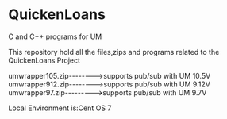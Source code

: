 # QuickenLoans
C and C++ programs for UM

This repository hold all the files,zips and programs related to the QuickenLoans Project

umwrapper105.zip-------->supports pub/sub with UM 10.5V
umwrapper912.zip-------->supports pub/sub with UM 9.12V
umwrapper97.zip--------->supports pub/sub with UM 9.7V



Local Environment is:Cent OS 7
